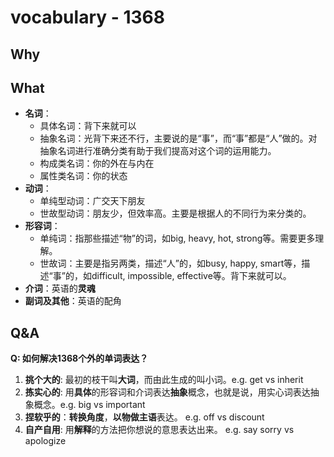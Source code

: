 # vocabulary - 1368


## Why 


## What 

* **名词**：
	* 具体名词：背下来就可以
	* 抽象名词：光背下来还不行，主要说的是“事”，而“事”都是“人”做的。对抽象名词进行准确分类有助于我们提高对这个词的运用能力。
	* 构成类名词：你的外在与内在
	* 属性类名词：你的状态
* **动词**：
	* 单纯型动词：广交天下朋友
	* 世故型动词：朋友少，但效率高。主要是根据人的不同行为来分类的。
* **形容词**：
	* 单纯词：指那些描述“物”的词，如big, heavy, hot, strong等。需要更多理解。
	* 世故词：主要是指另两类，描述“人”的，如busy, happy, smart等，描述“事”的，如difficult, impossible, effective等。背下来就可以。
* **介词**：英语的**灵魂**
* **副词及其他**：英语的配角

## Q&A 

**Q: 如何解决1368个外的单词表达？**

1. **挑个大的**: 最初的枝干叫**大词**，而由此生成的叫小词。e.g. get vs inherit
1. **拣实心的**: 用**具体**的形容词和介词表达**抽象**概念，也就是说，用实心词表达抽象概念。e.g. big vs important 
1. **捏软乎的**：**转换角度**，**以物做主语**表达。 e.g. off vs discount
1. **自产自用**: 用**解释**的方法把你想说的意思表达出来。 e.g. say sorry vs apologize